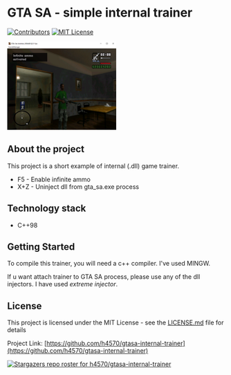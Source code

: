 # GTA SA - simple internal trainer

[![Contributors][contributors-shield]][contributors-url]
[![MIT License][license-shield]][license-url]

<img src="https://raw.githubusercontent.com/h4570/gtasa-internal-trainer/master/docs/main.png" alt="Logo" width="50%" height="auto">


## About the project
This project is a short example of internal (.dll) game trainer.
* F5 - Enable infinite ammo
* X+Z - Uninject dll from gta_sa.exe process
 
## Technology stack 

* C++98

## Getting Started  

To compile this trainer, you will need a c++ compiler. I've used MINGW.

If u want attach trainer to GTA SA process, please use any of the dll injectors. I have used *extreme injector*. 

## License  

This project is licensed under the MIT License - see the [LICENSE.md](LICENSE.md) file for details  

Project Link: [https://github.com/h4570/gtasa-internal-trainer](https://github.com/h4570/gtasa-internal-trainer)  

[![Stargazers repo roster for h4570/gtasa-internal-trainer](https://reporoster.com/stars/h4570/gtasa-internal-trainer)](https://github.com/h4570/gtasa-internal-trainer/stargazers)  

[contributors-shield]: https://img.shields.io/github/contributors/h4570/gtasa-internal-trainer.svg?style=flat-square  
[contributors-url]: https://github.com/h4570/gtasa-internal-trainer/graphs/contributors 
[license-shield]: https://img.shields.io/github/license/h4570/gtasa-internal-trainer.svg?style=flat-square  
[license-url]: https://github.com/h4570/gtasa-internal-trainer/blob/master/LICENSE  
